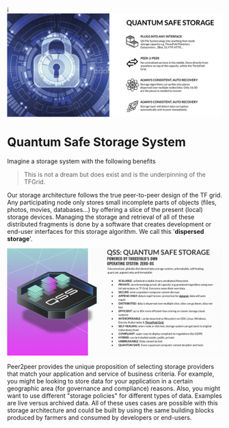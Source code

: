 <!-- ![](img/qsss_intro_.jpg) -->

i![](img/qsss_intro.png)  

# Quantum Safe Storage System

Imagine a storage system with the following benefits


> This is not a dream but does exist and is the underpinning of the TFGrid.

Our storage architecture follows the true peer-to-peer design of the TF grid. Any participating node only stores small incomplete parts of objects (files, photos, movies, databases...) by offering a slice of the present (local) storage devices. Managing the storage and retrieval of all of these distributed fragments is done by a software that creates development or end-user interfaces for this storage algorithm. We call this '**dispersed storage**'.

![](img/qsss_intro_0_.jpg)

Peer2peer provides the unique proposition of selecting storage providers that match your application and service of business criteria. For example, you might be looking to store data for your application in a certain geographic area (for governance and compliance) reasons. Also, you might want to use different "storage policies" for different types of data. Examples are live versus archived data. All of these uses cases are possible with this storage architecture and could be built by using the same building blocks produced by farmers and consumed by developers or end-users.
